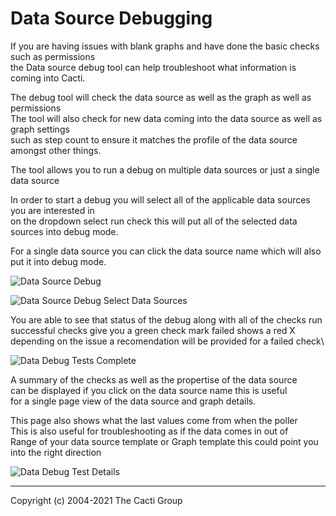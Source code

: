 # Data Source Debugging

If you are having issues with blank graphs and have done the basic checks such as permissions\
the Data source debug tool can help troubleshoot what information is coming into Cacti.

The debug tool will check the data source as well as the graph as well as permissions\
The tool will also check for new data coming into the data source as well as graph settings\
such as step count to ensure it matches the profile of the data source amongst other things.

The tool allows you to run a debug on multiple data sources or just a single data source


In order to start a debug you will select all of the applicable data sources you are interested in\
on the dropdown select run check this will put all of the selected data sources into debug mode.

For a single data source you can click the data source name which will also put it into debug mode.

![Data Source Debug](images/data-debug.png)

![Data Source Debug Select Data Sources](images/data-debug1.png)

You are able to see that status of the debug along with all of the checks run \
successful checks give you a green check mark failed shows a red X\
depending on the issue a recomendation will be provided for a failed check\

![Data Debug Tests Complete](images/data-debug3.png)

A summary of the checks as well as the propertise of the data source\
can be displayed if you click on the data source name this is useful\
for a single page view of the data source and graph details.

This page also shows what the last values come from when the poller\
This is also useful for troubleshooting as if the data comes in out of\
Range of your data source template or Graph template this could point you\
into the right direction


![Data Debug Test Details](images/data-debug4.png)

---
Copyright (c) 2004-2021 The Cacti Group
